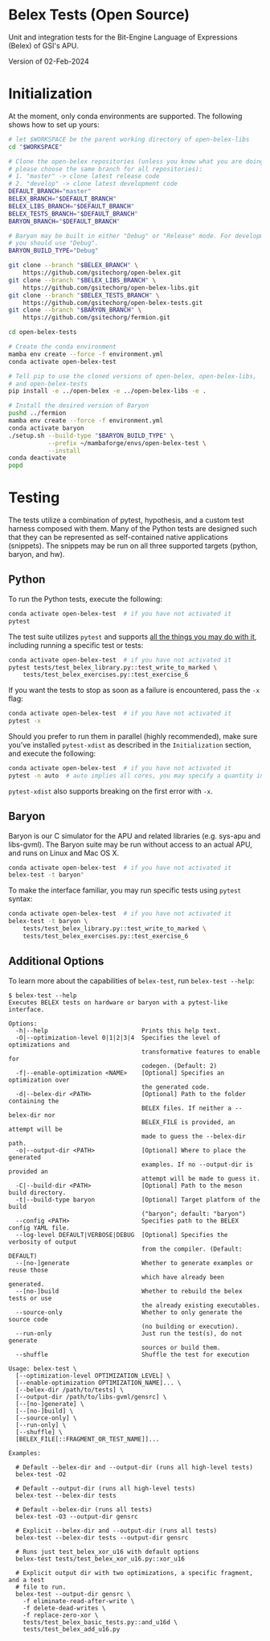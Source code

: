 # Belex Tests (Open Source)

Unit and integration tests for the Bit-Engine Language of Expressions (Belex) of
GSI's APU.

Version of 02-Feb-2024

# Initialization

At the moment, only conda environments are supported. The following shows how
to set up yours:

```bash
# let $WORKSPACE be the parent working directory of open-belex-libs
cd "$WORKSPACE"

# Clone the open-belex repositories (unless you know what you are doing,
# please choose the same branch for all repositories):
# 1. "master" -> clone latest release code
# 2. "develop" -> clone latest development code
DEFAULT_BRANCH="master"
BELEX_BRANCH="$DEFAULT_BRANCH"
BELEX_LIBS_BRANCH="$DEFAULT_BRANCH"
BELEX_TESTS_BRANCH="$DEFAULT_BRANCH"
BARYON_BRANCH="$DEFAULT_BRANCH"

# Baryon may be built in either "Debug" or "Release" mode. For development,
# you should use "Debug".
BARYON_BUILD_TYPE="Debug"

git clone --branch "$BELEX_BRANCH" \
    https://github.com/gsitechorg/open-belex.git
git clone --branch "$BELEX_LIBS_BRANCH" \
    https://github.com/gsitechorg/open-belex-libs.git
git clone --branch "$BELEX_TESTS_BRANCH" \
    https://github.com/gsitechorg/open-belex-tests.git
git clone --branch "$BARYON_BRANCH" \
    https://github.com/gsitechorg/fermion.git

cd open-belex-tests

# Create the conda environment
mamba env create --force -f environment.yml
conda activate open-belex-test

# Tell pip to use the cloned versions of open-belex, open-belex-libs,
# and open-belex-tests
pip install -e ../open-belex -e ../open-belex-libs -e .

# Install the desired version of Baryon
pushd ../fermion
mamba env create --force -f environment.yml
conda activate baryon
./setup.sh --build-type "$BARYON_BUILD_TYPE" \
           --prefix ~/mambaforge/envs/open-belex-test \
           --install
conda deactivate
popd
```

# Testing

The tests utilize a combination of pytest, hypothesis, and a custom test harness
composed with them. Many of the Python tests are designed such that they can be
represented as self-contained native applications (snippets). The snippets may
be run on all three supported targets (python, baryon, and hw).

## Python

To run the Python tests, execute the following:

```bash
conda activate open-belex-test  # if you have not activated it
pytest
```

The test suite utilizes `pytest` and supports [all the things you may do with
it](https://docs.pytest.org/en/7.1.x/how-to/usage.html), including running a
specific test or tests:

```bash
conda activate open-belex-test  # if you have not activated it
pytest tests/test_belex_library.py::test_write_to_marked \
    tests/test_belex_exercises.py::test_exercise_6
```

If you want the tests to stop as soon as a failure is encountered, pass the `-x`
flag:

```bash
conda activate open-belex-test  # if you have not activated it
pytest -x
```

Should you prefer to run them in parallel (highly recommended), make sure you've
installed `pytest-xdist` as described in the `Initialization` section, and
execute the following:

```bash
conda activate open-belex-test  # if you have not activated it
pytest -n auto  # auto implies all cores, you may specify a quantity in its place
```

`pytest-xdist` also supports breaking on the first error with `-x`.

## Baryon

Baryon is our C simulator for the APU and related libraries (e.g. sys-apu and
libs-gvml). The Baryon suite may be run without access to an actual APU, and
runs on Linux and Mac OS X.

```bash
conda activate open-belex-test  # if you have not activated it
belex-test -t baryon"
```

To make the interface familiar, you may run specific tests using `pytest`
syntax:

```bash
conda activate open-belex-test  # if you have not activated it
belex-test -t baryon \
    tests/test_belex_library.py::test_write_to_marked \
    tests/test_belex_exercises.py::test_exercise_6
```

## Additional Options

To learn more about the capabilities of `belex-test`, run `belex-test --help`:

```
$ belex-test --help
Executes BELEX tests on hardware or baryon with a pytest-like interface.

Options:
  -h|--help                          Prints this help text.
  -O|--optimization-level 0|1|2|3|4  Specifies the level of optimizations and
                                     transformative features to enable for
                                     codegen. (Default: 2)
  -f|--enable-optimization <NAME>    [Optional] Specifies an optimization over
                                     the generated code.
  -d|--belex-dir <PATH>              [Optional] Path to the folder containing the
                                     BELEX files. If neither a --belex-dir nor
                                     BELEX_FILE is provided, an attempt will be
                                     made to guess the --belex-dir path.
  -o|--output-dir <PATH>             [Optional] Where to place the generated
                                     examples. If no --output-dir is provided an
                                     attempt will be made to guess it.
  -C|--build-dir <PATH>              [Optional] Path to the meson build directory.
  -t|--build-type baryon             [Optional] Target platform of the build
                                     ("baryon"; default: "baryon")
  --config <PATH>                    Specifies path to the BELEX config YAML file.
  --log-level DEFAULT|VERBOSE|DEBUG  [Optional] Specifies the verbosity of output
                                     from the compiler. (Default: DEFAULT)
  --[no-]generate                    Whether to generate examples or reuse those
                                     which have already been generated.
  --[no-]build                       Whether to rebuild the belex tests or use
                                     the already existing executables.
  --source-only                      Whether to only generate the source code
                                     (no building or execution).
  --run-only                         Just run the test(s), do not generate
                                     sources or build them.
  --shuffle                          Shuffle the test for execution

Usage: belex-test \
  [--optimization-level OPTIMIZATION_LEVEL] \
  [--enable-optimization OPTIMIZATION_NAME]... \
  [--belex-dir /path/to/tests] \
  [--output-dir /path/to/libs-gvml/gensrc] \
  [--[no-]generate] \
  [--[no-]build] \
  [--source-only] \
  [--run-only] \
  [--shuffle] \
  [BELEX_FILE[::FRAGMENT_OR_TEST_NAME]]...

Examples:

  # Default --belex-dir and --output-dir (runs all high-level tests)
  belex-test -O2

  # Default --output-dir (runs all high-level tests)
  belex-test --belex-dir tests

  # Default --belex-dir (runs all tests)
  belex-test -O3 --output-dir gensrc

  # Explicit --belex-dir and --output-dir (runs all tests)
  belex-test --belex-dir tests --output-dir gensrc

  # Runs just test_belex_xor_u16 with default options
  belex-test tests/test_belex_xor_u16.py::xor_u16

  # Explicit output dir with two optimizations, a specific fragment, and a test
  # file to run.
  belex-test --output-dir gensrc \
    -f eliminate-read-after-write \
    -f delete-dead-writes \
    -f replace-zero-xor \
    tests/test_belex_basic_tests.py::and_u16d \
    tests/test_belex_add_u16.py
```
